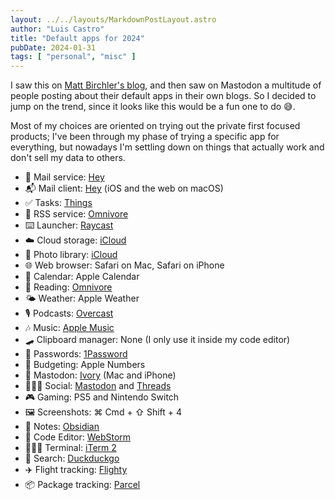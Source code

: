 ```yaml
---
layout: ../../layouts/MarkdownPostLayout.astro
author: "Luis Castro"
title: "Default apps for 2024"
pubDate: 2024-01-31
tags: [ "personal", "misc" ]
---
```


I saw this on [Matt Birchler's blog](https://birchtree.me/blog/my-default-apps-at-the-end-of-2023/), and then saw on
Mastodon a multitude of people posting about their default apps in their own blogs. So I decided to jump on the trend,
since it looks like this would be a fun one to do 😅.

Most of my choices are oriented on trying out the private first focused products; I've been through my phase of trying a
specific app for everything, but nowadays I'm settling down on things that actually work and don't sell my data to others.

- 📧 Mail service: [Hey](https://www.hey.com)
- 📬 Mail client: [Hey](https://www.hey.com) (iOS and the web on macOS)
- ✅ Tasks: [Things](https://culturedcode.com/things/)
- 📰 RSS service: [Omnivore](https://omnivore.app)
- ⌨️ Launcher: [Raycast](https://www.raycast.com)
- ☁️ Cloud storage: [iCloud](https://www.icloud.com)
- 🌅 Photo library: [iCloud](https://www.icloud.com)
- 🌐 Web browser: Safari on Mac, Safari on iPhone
- 📆 Calendar: Apple Calendar
- 📖 Reading: [Omnivore](https://omnivore.app)
- 🌤️ Weather: Apple Weather
- 🎙️ Podcasts: [Overcast](https://overcast.fm)
- 🎶 Music: [Apple Music](https://music.apple.com/us/browse)
- 🛹 Clipboard manager: None (I only use it inside my code editor)
- 🔐 Passwords: [1Password](https://1password.com)
- 💸 Budgeting: Apple Numbers
- 🐘 Mastodon: [Ivory](https://tapbots.com/ivory/) (Mac and iPhone)
- 💁🏻‍♂️ Social: [Mastodon](https://mastodon.social/@castrolem) and [Threads](https://www.threads.net/@castrolem)
- 🎮 Gaming: PS5 and Nintendo Switch
- 🖼️ Screenshots: ⌘ Cmd + ⇧ Shift + 4
- 📝 Notes: [Obsidian](https://obsidian.md)
- 🧮 Code Editor: [WebStorm](https://www.jetbrains.com/webstorm/)
- 👨🏻‍💻 Terminal: [iTerm 2](https://iterm2.com)
- 🔎 Search: [Duckduckgo](https://duckduckgo.com)
- ✈️ Flight tracking: [Flighty](https://flightyapp.com)
- 📦 Package tracking: [Parcel](https://parcel.app)